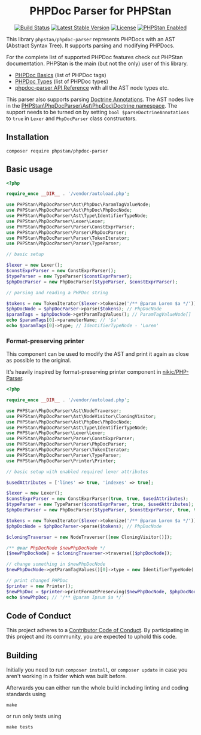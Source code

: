 <h1 align="center">PHPDoc Parser for PHPStan</h1>

<p align="center">
	<a href="https://github.com/phpstan/phpdoc-parser/actions"><img src="https://github.com/phpstan/phpdoc-parser/workflows/Build/badge.svg" alt="Build Status"></a>
	<a href="https://packagist.org/packages/phpstan/phpdoc-parser"><img src="https://poser.pugx.org/phpstan/phpdoc-parser/v/stable" alt="Latest Stable Version"></a>
	<a href="https://choosealicense.com/licenses/mit/"><img src="https://poser.pugx.org/phpstan/phpstan/license" alt="License"></a>
	<a href="https://phpstan.org/"><img src="https://img.shields.io/badge/PHPStan-enabled-brightgreen.svg?style=flat" alt="PHPStan Enabled"></a>
</p>

This library `phpstan/phpdoc-parser` represents PHPDocs with an AST (Abstract Syntax Tree). It supports parsing and modifying PHPDocs.

For the complete list of supported PHPDoc features check out PHPStan documentation. PHPStan is the main (but not the only) user of this library.

* [PHPDoc Basics](https://phpstan.org/writing-php-code/phpdocs-basics) (list of PHPDoc tags)
* [PHPDoc Types](https://phpstan.org/writing-php-code/phpdoc-types) (list of PHPDoc types)
* [phpdoc-parser API Reference](https://phpstan.github.io/phpdoc-parser/1.23.x/namespace-PHPStan.PhpDocParser.html) with all the AST node types etc.

This parser also supports parsing [Doctrine Annotations](https://github.com/doctrine/annotations). The AST nodes live in the [PHPStan\PhpDocParser\Ast\PhpDoc\Doctrine namespace](https://phpstan.github.io/phpdoc-parser/1.23.x/namespace-PHPStan.PhpDocParser.Ast.PhpDoc.Doctrine.html). The support needs to be turned on by setting `bool $parseDoctrineAnnotations` to `true` in `Lexer` and `PhpDocParser` class constructors.

## Installation

```
composer require phpstan/phpdoc-parser
```

## Basic usage

```php
<?php

require_once __DIR__ . '/vendor/autoload.php';

use PHPStan\PhpDocParser\Ast\PhpDoc\ParamTagValueNode;
use PHPStan\PhpDocParser\Ast\PhpDoc\PhpDocNode;
use PHPStan\PhpDocParser\Ast\Type\IdentifierTypeNode;
use PHPStan\PhpDocParser\Lexer\Lexer;
use PHPStan\PhpDocParser\Parser\ConstExprParser;
use PHPStan\PhpDocParser\Parser\PhpDocParser;
use PHPStan\PhpDocParser\Parser\TokenIterator;
use PHPStan\PhpDocParser\Parser\TypeParser;

// basic setup

$lexer = new Lexer();
$constExprParser = new ConstExprParser();
$typeParser = new TypeParser($constExprParser);
$phpDocParser = new PhpDocParser($typeParser, $constExprParser);

// parsing and reading a PHPDoc string

$tokens = new TokenIterator($lexer->tokenize('/** @param Lorem $a */'));
$phpDocNode = $phpDocParser->parse($tokens); // PhpDocNode
$paramTags = $phpDocNode->getParamTagValues(); // ParamTagValueNode[]
echo $paramTags[0]->parameterName; // '$a'
echo $paramTags[0]->type; // IdentifierTypeNode - 'Lorem'
```

### Format-preserving printer

This component can be used to modify the AST
and print it again as close as possible to the original.

It's heavily inspired by format-preserving printer component in [nikic/PHP-Parser](https://github.com/nikic/PHP-Parser).

```php
<?php

require_once __DIR__ . '/vendor/autoload.php';

use PHPStan\PhpDocParser\Ast\NodeTraverser;
use PHPStan\PhpDocParser\Ast\NodeVisitor\CloningVisitor;
use PHPStan\PhpDocParser\Ast\PhpDoc\PhpDocNode;
use PHPStan\PhpDocParser\Ast\Type\IdentifierTypeNode;
use PHPStan\PhpDocParser\Lexer\Lexer;
use PHPStan\PhpDocParser\Parser\ConstExprParser;
use PHPStan\PhpDocParser\Parser\PhpDocParser;
use PHPStan\PhpDocParser\Parser\TokenIterator;
use PHPStan\PhpDocParser\Parser\TypeParser;
use PHPStan\PhpDocParser\Printer\Printer;

// basic setup with enabled required lexer attributes

$usedAttributes = ['lines' => true, 'indexes' => true];

$lexer = new Lexer();
$constExprParser = new ConstExprParser(true, true, $usedAttributes);
$typeParser = new TypeParser($constExprParser, true, $usedAttributes);
$phpDocParser = new PhpDocParser($typeParser, $constExprParser, true, true, $usedAttributes);

$tokens = new TokenIterator($lexer->tokenize('/** @param Lorem $a */'));
$phpDocNode = $phpDocParser->parse($tokens); // PhpDocNode

$cloningTraverser = new NodeTraverser([new CloningVisitor()]);

/** @var PhpDocNode $newPhpDocNode */
[$newPhpDocNode] = $cloningTraverser->traverse([$phpDocNode]);

// change something in $newPhpDocNode
$newPhpDocNode->getParamTagValues()[0]->type = new IdentifierTypeNode('Ipsum');

// print changed PHPDoc
$printer = new Printer();
$newPhpDoc = $printer->printFormatPreserving($newPhpDocNode, $phpDocNode, $tokens);
echo $newPhpDoc; // '/** @param Ipsum $a */'
```

## Code of Conduct

This project adheres to a [Contributor Code of Conduct](CODE_OF_CONDUCT.md). By participating in this project and its community, you are expected to uphold this code.

## Building

Initially you need to run `composer install`, or `composer update` in case you aren't working in a folder which was built before.

Afterwards you can either run the whole build including linting and coding standards using

    make

or run only tests using

    make tests
